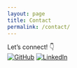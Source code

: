 ```yaml
---
layout: page
title: Contact
permalink: /contact/
---
```


Let’s connect! 👇  
[![GitHub](https://img.shields.io/badge/GitHub-%2312100E.svg?logo=github&logoColor=white)](https://github.com/osnlz1694)
[![LinkedIn](https://img.shields.io/badge/LinkedIn-%230077B5.svg?logo=linkedin&logoColor=white)](https://linkedin.com/in/osnlz1694)
